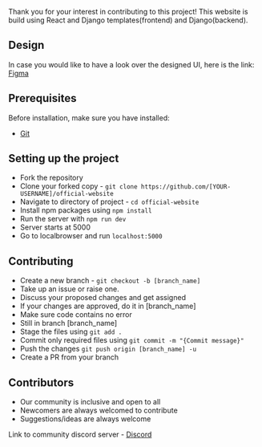 Thank you for your interest in contributing to this project! This website is build using React and Django templates(frontend) and Django(backend). 

## Design
In case you would like to have a look over the designed UI, here is the link: [Figma](https://www.figma.com/file/hsyaeH7PnejILiTzcEYJ8V/OpInCo?node-id=730%3A6542)

## Prerequisites
Before installation, make sure you have installed: 
- [Git](https://git-scm.com/downloads)


## Setting up the project
- Fork the repository
- Clone your forked copy - `git clone https://github.com/[YOUR-USERNAME]/official-website`
- Navigate to directory of project - `cd official-website`
- Install npm packages using `npm install`
- Run the server with `npm run dev`
- Server starts at 5000
- Go to localbrowser and run `localhost:5000`

## Contributing
- Create a new branch - `git checkout -b [branch_name]`
- Take up an issue or raise one.
- Discuss your proposed changes and get assigned
- If your changes are approved, do it in [branch_name]
- Make sure code contains no error
- Still in branch [branch_name]
- Stage the files using `git add .`
- Commit only required files using `git commit -m "{Commit message}"`
- Push the changes `git push origin [branch_name] -u`
- Create a PR from your branch 

## Contributors
- Our community is inclusive and open to all
- Newcomers are always welcomed to contribute
- Suggestions/ideas are always welcome

Link to community discord server - [Discord](https://discord.gg/G8ncSuHc8t)
